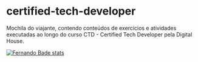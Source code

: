 # certified-tech-developer
Mochila do viajante, contendo conteúdos de exercícios e atividades executadas ao longo do curso CTD - Certified Tech Developer pela Digital House.


[![Fernando Bade stats](https://github-readme-stats.vercel.app/api?username=FernandoBade)](https://github.com/FernandoBade/github-readme-stats)
